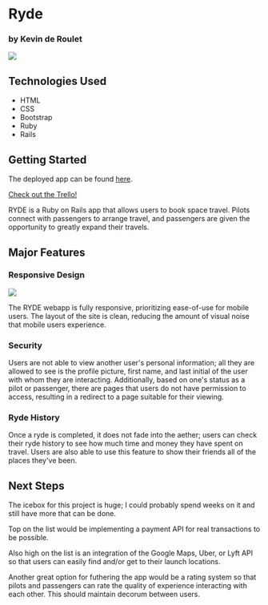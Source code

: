# Ryde 
### by Kevin de Roulet

![](https://i.imgur.com/iLA2gbd.png)

## Technologies Used
- HTML
- CSS
- Bootstrap
- Ruby
- Rails

## Getting Started 

The deployed app can be found [here](https://ancient-meadow-38445.herokuapp.com/).

[Check out the Trello!](https://trello.com/b/60LAbHXb/ryde)


RYDE is a Ruby on Rails app that allows users to book space travel. Pilots connect with passengers to arrange travel, and passengers are given the opportunity to greatly expand their travels.

## Major Features

### Responsive Design

![](https://i.imgur.com/fVqPEG2.png)

The RYDE webapp is fully responsive, prioritizing ease-of-use for mobile users. The layout of the site is clean, reducing the amount of visual noise that mobile users experience.

### Security

Users are not able to view another user's personal information; all they are allowed to see is the profile picture, first name, and last initial of the user with whom they are interacting. Additionally, based on one's status as a pilot or passenger, there are pages that users do not have permission to access, resulting in a redirect to a page suitable for their viewing.

### Ryde History

Once a ryde is completed, it does not fade into the aether; users can check their ryde history to see how much time and money they have spent on travel. Users are also able to use this feature to show their friends all of the places they've been.

## Next Steps

The icebox for this project is huge; I could probably spend weeks on it and still have more that can be done.

Top on the list would be implementing a payment API for real transactions to be possible.

Also high on the list is an integration of the Google Maps, Uber, or Lyft API so that users can easily find and/or get to their launch locations. 

Another great option for futhering the app would be a rating system so that pilots and passengers can rate the quality of experience interacting with each other. This should maintain decorum between users.